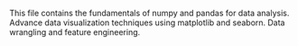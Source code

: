 This file contains the fundamentals of numpy and pandas for data analysis.
Advance data visualization techniques using matplotlib and seaborn.
Data wrangling and feature engineering.
